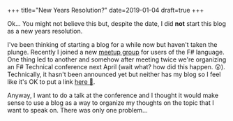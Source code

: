 +++
title="New Years Resolution?"
date=2019-01-04
draft=true
+++

Ok... You might not believe this but, despite the date, I did **not** start this blog as a new years resolution.

<!-- more -->

I've been thinking of starting a blog for a while now but haven't taken the plunge.  Recently I joined a new [meetup group](https://www.meetup.com/Triangle-F/) for users of the F# language.  One thing led to another and somehow after meeting twice we're organizing an F# Technical conference next April (wait what? how did this happen. 😲). Technically, it hasn't been announced yet but neither has my blog so I feel like it's OK to put a link [here 🐔](https://southernfriedfsharp.com/).  

Anyway, I want to do a talk at the conference and I thought it would make sense to use a blog as a way to organize my thoughts on the topic that I want to speak on.  There was only one problem... 